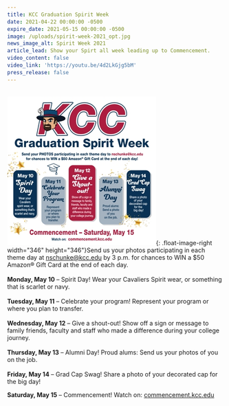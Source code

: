 ```yaml
---
title: KCC Graduation Spirit Week
date: 2021-04-22 00:00:00 -0500
expire_date: 2021-05-15 00:00:00 -0500
image: /uploads/spirit-week-2021_opt.jpg
news_image_alt: Spirit Week 2021
article_lead: Show your Spirt all week leading up to Commencement.
video_content: false
video_link: 'https://youtu.be/4d2LkGjg5bM'
press_release: false
---
```

<br>![](/uploads/1080x1080-spirit-week-instagram-2021---copy.jpg){: .float-image-right width="346" height="346"}Send us your photos participating in each theme day at [nschunke@kcc.edu](mailto:nschunke@kcc.edu) by 3 p.m. for chances to WIN a $50 Amazon&reg; Gift Card at the end of each day.<br><br>**Monday, May 10** – Spirit Day\! Wear your Cavaliers Spirit wear, or something that is scarlet or navy.<br><br>**Tuesday, May 11** – Celebrate your program\! Represent your program or where you plan to transfer.<br><br>**Wednesday, May 12** – Give a shout-out\! Show off a sign or message to family friends, faculty and staff who made a difference during your college journey.<br><br>**Thursday, May 13** – Alumni Day\! Proud alums: Send us your photos of you on the job.<br><br>**Friday, May 14** – Grad Cap Swag\! Share a photo of your decorated cap for the big day\!

**Saturday, May 15** – Commencement\! Watch on: [c](mailto:commencement@kcc.edu)[ommencement.kcc.edu](__notset__)<br>&nbsp;

&nbsp;

